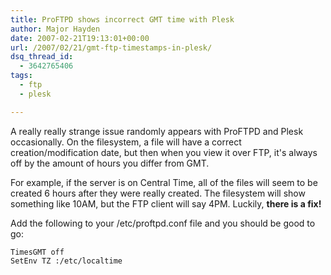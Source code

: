 ```yaml
---
title: ProFTPD shows incorrect GMT time with Plesk
author: Major Hayden
date: 2007-02-21T19:13:01+00:00
url: /2007/02/21/gmt-ftp-timestamps-in-plesk/
dsq_thread_id:
  - 3642765406
tags:
  - ftp
  - plesk

---
```

A really really strange issue randomly appears with ProFTPD and Plesk occasionally. On the filesystem, a file will have a correct creation/modification date, but then when you view it over FTP, it's always off by the amount of hours you differ from GMT.

For example, if the server is on Central Time, all of the files will seem to be created 6 hours after they were really created. The filesystem will show something like 10AM, but the FTP client will say 4PM. Luckily, **there is a fix!**

Add the following to your /etc/proftpd.conf file and you should be good to go:

```
TimesGMT off
SetEnv TZ :/etc/localtime
```
